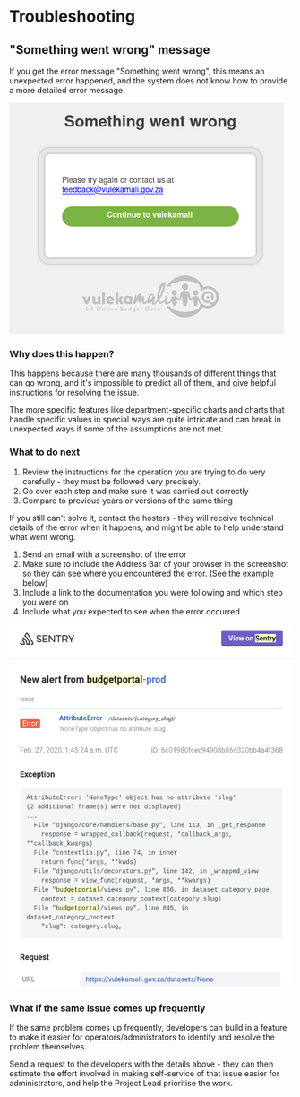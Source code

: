 # Troubleshooting

## "Something went wrong" message

If you get the error message "Something went wrong", this means an unexpected error happened, and the system does not know how to provide a more detailed error message.

![](../.gitbook/assets/screenshot_2020-03-26_11-18-14.png)

### Why does this happen?

This happens because there are many thousands of different things that can go wrong, and it's impossible to predict all of them, and give helpful instructions for resolving the issue.

The more specific features like department-specific charts and charts that handle specific values in special ways are quite intricate and can break in unexpected ways if some of the assumptions are not met.

### What to do next

1. Review the instructions for the operation you are trying to do very carefully - they must be followed very precisely.
2. Go over each step and make sure it was carried out correctly
3. Compare to previous years or versions of the same thing

If you still can't solve it, contact the hosters - they will receive technical details of the error when it happens, and might be able to help understand what went wrong.

1. Send an email with a screenshot of the error
2. Make sure to include the Address Bar of your browser in the screenshot so they can see where you encountered the error. \(See the example below\)
3. Include a link to the documentation you were following and which step you were on
4. Include what you expected to see when the error occurred

![Example of technical details received by the hosters](../.gitbook/assets/screenshot_2020-03-26_11-33-57.png)

### What if the same issue comes up frequently

If the same problem comes up frequently, developers can build in a feature to make it easier for operators/administrators to identify and resolve the problem themselves.

Send a request to the developers with the details above - they can then estimate the effort involved in making self-service of that issue easier for administrators, and help the Project Lead prioritise the work.

